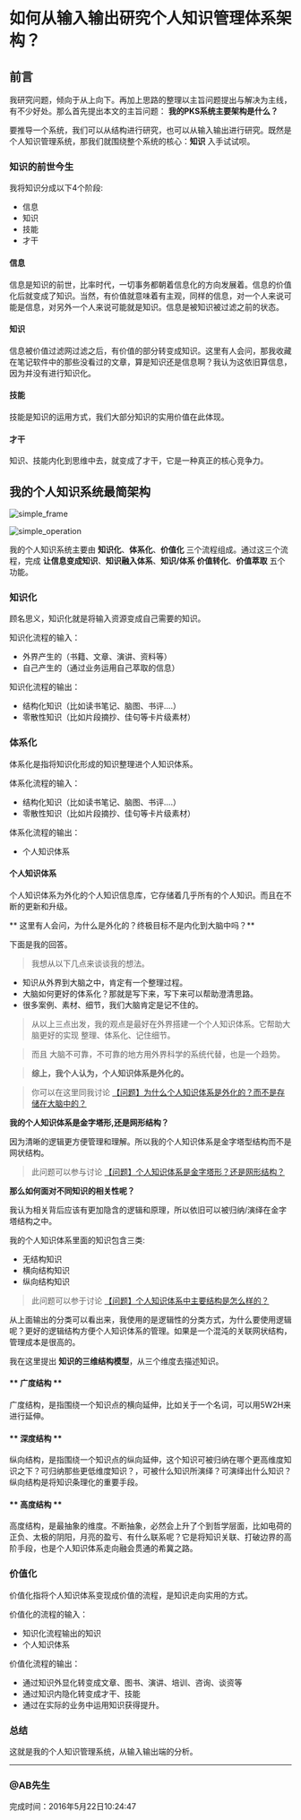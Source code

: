 #  如何从输入输出研究个人知识管理体系架构？

## 前言

我研究问题，倾向于从上向下。再加上思路的整理以主旨问题提出与解决为主线，有不少好处。那么首先提出本文的主旨问题： **我的PKS系统主要架构是什么？**

要推导一个系统，我们可以从结构进行研究，也可以从输入输出进行研究。既然是个人知识管理系统，那我们就围绕整个系统的核心：**知识** 入手试试呗。

### 知识的前世今生
我将知识分成以下4个阶段:

*   信息
*   知识
*   技能
*   才干

#### 信息

信息是知识的前世，比率时代，一切事务都朝着信息化的方向发展着。信息的价值化后就变成了知识。当然，有价值就意味着有主观，同样的信息，对一个人来说可能是信息，对另外一个人来说可能就是知识。信息是被知识被过滤之前的状态。

#### 知识

信息被价值过滤网过滤之后，有价值的部分转变成知识。这里有人会问，那我收藏在笔记软件中的那些没看过的文章，算是知识还是信息啊？我认为这依旧算信息，因为并没有进行知识化。

#### 技能

技能是知识的运用方式，我们大部分知识的实用价值在此体现。

#### 才干

知识、技能内化到思维中去，就变成了才干，它是一种真正的核心竞争力。


## 我的个人知识系统最简架构 ##

![simple_frame](http://7xuaul.com1.z0.glb.clouddn.com/4f6d545f0792f6b69a98110f3dc1ad27.png)

![simple_operation](http://7xuaul.com1.z0.glb.clouddn.com/e41a90a27c0304952a6334a0f1d7aee6.png)

我的个人知识系统主要由 **知识化**、**体系化**、**价值化** 三个流程组成。通过这三个流程，完成 **让信息变成知识**、**知识融入体系**、**知识/体系 价值转化**、**价值萃取** 五个功能。

### 知识化
顾名思义，知识化就是将输入资源变成自己需要的知识。

知识化流程的输入：
* 外界产生的（书籍、文章、演讲、资料等）
* 自己产生的（通过业务运用自己萃取的信息）

知识化流程的输出：
* 结构化知识（比如读书笔记、脑图、书评....）
* 零散性知识（比如片段摘抄、佳句等卡片级素材）

### 体系化
体系化是指将知识化形成的知识整理进个人知识体系。

体系化流程的输入：
* 结构化知识（比如读书笔记、脑图、书评....）
* 零散性知识（比如片段摘抄、佳句等卡片级素材）

体系化流程的输出：
* 个人知识体系

#### 个人知识体系
个人知识体系为外化的个人知识信息库，它存储着几乎所有的个人知识。而且在不断的更新和升级。

** 这里有人会问，为什么是外化的？终极目标不是内化到大脑中吗？**

下面是我的回答。
> 我想从以下几点来谈谈我的想法。
* 知识从外界到大脑之中，肯定有一个整理过程。
* 大脑如何更好的体系化？那就是写下来，写下来可以帮助澄清思路。
* 很多案例、素材、细节，我们大脑肯定是记不住的。

> 从以上三点出发，我的观点是最好在外界搭建一个个人知识体系。它帮助大脑更好的实现 整理、体系化、记住细节。

> 而且 大脑不可靠，不可靠的地方用外界科学的系统代替，也是一个趋势。

> **综上，我个人认为，个人知识体系是外化的。**

> 你可以在这里同我讨论 [【问题】为什么个人知识体系是外化的？而不是存储在大脑中的？][ff989dc4]

  [ff989dc4]: https://github.com/lvtory/PKS/issues/2 "【问题】为什么个人知识体系是外化的？而不是存储在大脑中的？"





**我的个人知识体系是金字塔形,还是网形结构？**

因为清晰的逻辑更方便管理和理解。所以我的个人知识体系是金字塔型结构而不是网状结构。

> 此问题可以参与讨论 [【问题】个人知识体系是金字塔形？还是网形结构？][ae3dc46d]

  [ae3dc46d]: https://github.com/lvtory/PKS/issues/1 "【问题】个人知识体系是金字塔形？还是网形结构？"

**那么如何面对不同知识的相关性呢？**

我认为相关背后应该有更加隐含的逻辑和原理，所以依旧可以被归纳/演绎在金字塔结构之中。


我的个人知识体系里面的知识包含三类:
*  无结构知识
* 横向结构知识
* 纵向结构知识

> 此问题可以参于讨论 [【问题】个人知识体系中主要结构是怎么样的？ ][62e0e9de]

  [62e0e9de]: https://github.com/lvtory/PKS/issues/4 "【问题】个人知识体系中主要结构是怎么样的？"

从上面输出的分类可以看出来，我使用的是逻辑性的分类方式，为什么要使用逻辑呢？更好的逻辑结构方便个人知识体系的管理。如果是一个混沌的关联网状结构，管理成本是很高的。

我在这里提出 **知识的三维结构模型**，从三个维度去描述知识。
#### ** 广度结构 **
广度结构，是指围绕一个知识点的横向延伸，比如关于一个名词，可以用5W2H来进行延伸。
#### ** 深度结构 **
纵向结构，是指围绕一个知识点的纵向延伸，这个知识可被归纳在哪个更高维度知识之下？可归纳那些更低维度知识？，可被什么知识所演绎？可演绎出什么知识？纵向结构是将知识条理化的重要手段。
#### ** 高度结构 **
高度结构，是最抽象的维度。不断抽象，必然会上升了个到哲学层面，比如电荷的正负、太极的阴阳，月亮的盈亏、有什么联系呢？它是将知识关联、打破边界的高阶手段，也是个人知识体系走向融会贯通的希冀之路。

### 价值化
价值化指将个人知识体系变现成价值的流程，是知识走向实用的方式。

价值化的流程的输入：
* 知识化流程输出的知识
* 个人知识体系

价值化流程的输出：
* 通过知识外显化转变成文章、图书、演讲、培训、咨询、谈资等
* 通过知识内隐化转变成才干、技能
* 通过在实际的业务中运用知识获得提升。

### 总结 ###
这就是我的个人知识管理系统，从输入输出端的分析。

---
### @AB先生 ###

完成时间：2016年5月22日10:24:47
